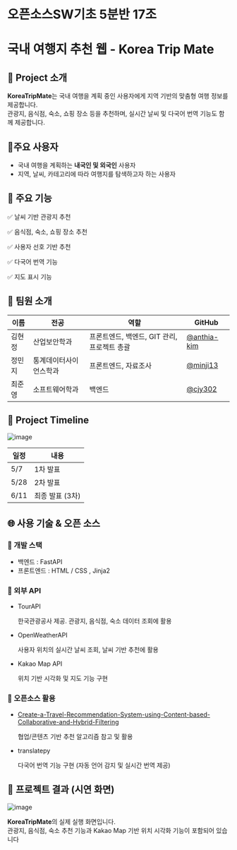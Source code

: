 # 오픈소스SW기초 5분반 17조

# 국내 여행지 추천 웹 - Korea Trip Mate

## **📝 Project 소개**

**KoreaTripMate**는 국내 여행을 계획 중인 사용자에게 지역 기반의 맞춤형 여행 정보를 제공합니다.  
관광지, 음식점, 숙소, 쇼핑 장소 등을 추천하며, 실시간 날씨 및 다국어 번역 기능도 함께 제공합니다.

## 👤주요 사용자

- 국내 여행을 계획하는 **내국인 및 외국인** 사용자
- 지역, 날씨, 카테고리에 따라 여행지를 탐색하고자 하는 사용자

## 📌 주요 기능


✅ 날씨 기반 관광지 추천

✅ 음식점, 숙소, 쇼핑 장소 추천

✅ 사용자 선호 기반 추천

✅ 다국어 번역 기능 

✅ 지도 표시 기능 


## 👥 팀원 소개

| 이름     | 전공                     | 역할                                      | GitHub                                      |
|----------|--------------------------|-------------------------------------------|---------------------------------------------|
| 김현정   | 산업보안학과           | 프론트엔드, 백엔드, GIT 관리, 프로젝트 총괄 | [@anthia-kim](https://github.com/anthia-kim) |
| 정민지   | 통계데이터사이언스학과   | 프론트엔드, 자료조사                     | [@minji13](https://github.com/minji13)       |
| 최준영   | 소프트웨어학과           | 백엔드                                   | [@cjy302](https://github.com/cjy302)         |



## **📆 Project Timeline**

![image](https://github.com/user-attachments/assets/1181c230-ed4b-43dd-ba6e-6f5fecb16614)



| 일정 | 내용 |
|------|------|
| 5/7  | 1차 발표 |
| 5/28 | 2차 발표 |
| 6/11 | 최종 발표 (3차) |
  
## 🌐 사용 기술 & 오픈 소스

### 🔧 개발 스택
- 백엔드 : FastAPI
- 프론트엔드 : HTML / CSS , Jinja2
  
### 📡 외부 API
   - TourAPI
  
      한국관광공사 제공. 관광지, 음식점, 숙소 데이터 조회에 활용
     
  - OpenWeatherAPI
  
    사용자 위치의 실시간 날씨 조회, 날씨 기반 추천에 활용
    
  - Kakao Map API
     
     위치 기반 시각화 및 지도 기능 구현

### 📂 오픈소스 활용
  -  [Create-a-Travel-Recommendation-System-using-Content-based-Collaborative-and-Hybrid-Filtering](https://github.com/tiennho2608/Create-a-Travel-Recommendation-System-using-Content-based-Collaborative-and-Hybrid-Filtering)
    
      협업/콘텐츠 기반 추천 알고리즘 참고 및 활용
     
  -  translatepy

      다국어 번역 기능 구현 (자동 언어 감지 및 실시간 번역 제공)
     

     
## 📸 프로젝트 결과 (시연 화면)

![image](https://github.com/user-attachments/assets/56fffd18-60cf-4800-ba0f-f8d43559c22b)

**KoreaTripMate**의 실제 실행 화면입니다.  
관광지, 음식점, 숙소 추천 기능과 Kakao Map 기반 위치 시각화 기능이 포함되어 있습니다
  
  
